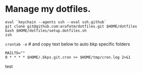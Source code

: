 # Manage my dotfiles.

```
eval `keychain --agents ssh --eval ssh.github`
git clone git@github.com:arafatm/dotfiles.git $HOME/dotfiles
bash $HOME/dotfiles/setup.dotfiles.sh
zsh
```

`crontab -e` # and copy text below to auto bkp specific folders
```
MAILTO=""
0 * * * * $HOME/.bkps.git.cron >> $HOME/tmp/cron.log 2>&1
```

test
